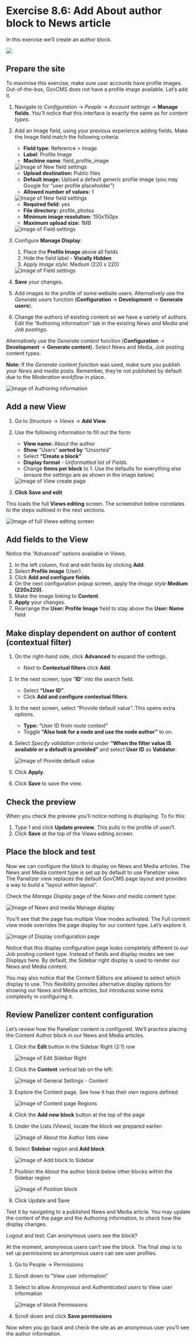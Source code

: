 # Exercise 8.6: Add About author block to News article

In this exercise we’ll create an author block.

![](https://blobscdn.gitbook.com/v0/b/gitbook-28427.appspot.com/o/assets%2Fgovcms-site-builder%2F-LzEeysPiuilE7VSaStD%2F-LzEfAJUmyaoiKMb8l4\_%2F115.png?generation=1579737221013347\&alt=media)

## Prepare the site

To maximise this exercise, make sure user accounts have profile images. Out-of-the-box, GovCMS does not have a profile image available. Let’s add it.

1. Navigate to _Configuration_ → _People_ → _Account settings_ → **Manage fields**. You’ll notice that this interface is exactly the same as for _content types_.
2.  Add an Image field, using your previous experience adding fields. Make the Image field match the following criteria:

    * **Field type**: Reference > Image
    * **Label**: Profile Image
    * **Machine name**: field\_profile\_image

    <img src="../.gitbook/assets/Ex-8-6-About-Author-3.png" alt="Image of New field settings" data-size="original">

    * **Upload destination:** Public files
    * **Default image:** Upload a default generic profile image (you may Google for “user profile placeholder”)
    * **Allowed number of values:** 1

    <img src="../.gitbook/assets/Ex-8-6-About-Author-4.png" alt="Image of New field settings" data-size="original">

    * **Required field:** yes
    * **File directory:** profile\_photos
    * **Minimum image resolution:** 150x150px
    * **Maximum upload size:** 1MB

    <img src="../.gitbook/assets/Ex-8-6-About-Author-5.png" alt="Image of Field settings" data-size="original">
3.  Configure **Manage Display**:

    1. Place the **Profile Image** above all fields
    2. Hide the field label - **Visially Hidden**
    3. Apply _Image style_: Medium (220 x 220)

    <img src="../.gitbook/assets/Ex-8-6-About-Author-6.png" alt="Image of Field settings" data-size="original">
4. **Save** your changes.
5. Add images to the profile of some website users. Alternatively use the _Generate users_ function (**Configuration** → **Development** → **Generate users**).
6. Change the authors of existing content so we have a variety of authors. Edit the “Authoring information” tab in the existing _News and Media_ and _Job postings_.

Alternatively use the _Generate content_ function (**Configuration** → **Development** → **Generate content**). Select News and Media, Job posting content types.

**Note:** If the _Generate content function_ was used, make sure you publish your _News_ and _media_ posts. Remember, they’re not published by default due to the _Moderation workflow_ in place.

![Image of Authoring information](../.gitbook/assets/Ex-8-6-About-Author-7.png)

## Add a new View

1. Go to _Structure_ → _Views_ → **Add View**.
2.  Use the following information to fill out the form:

    * **View name:** About the author
    * **Show** “Users” **sorted by** “Unsorted”
    * Select **“Create a block”**
    * **Display format** - _Unformatted list_ of _Fields_.
    * Change **Items per block** to 1. Use the defaults for everything else (ensure the settings are as shown in the image below)

    <img src="../.gitbook/assets/Ex-8-6-About-Author-8.png" alt="Image of View create page" data-size="original">
3. **Click Save and edit**

This loads the full **Views editing** screen. The screenshot below correlates to the steps outlined in the next sections.

![Image of full Views editing screen](../.gitbook/assets/Ex-8-6-About-Author-9.png)

## Add fields to the View

Notice the “Advanced” options available in Views.

1. In the left column, find and edit fields by clicking **Add**.
2. Select **Profile image** (User).
3. Click **Add and configure fields**.
4. On the next configuration popup screen, apply the _Image style_ **Medium (220x220)**.
5. Make the image linking to **Content**.
6. **Apply** your changes.
7. Rearrange the **User: Profile Image** field to stay above the **User: Name** field

## Make display dependent on author of content (contextual filter)

1. On the right-hand side, click **Advanced** to expand the settings.
   * Next to **Contextual filters** click **Add**.
2. In the next screen, type “**ID**” into the search field.
   * Select **“User ID”**.
   * Click **Add and configure contextual filters**.
3. In the next screen, select “Provide default value”. This opens extra options.
   * **Type:** “User ID from route context”
   * Toggle **“Also look for a node and use the node author”** to on.
4.  Select _Specify validation criteria_ under **“When the filter value IS available or a default is provided”** and select **User ID** as **Validator**.

    <img src="../.gitbook/assets/Ex-8-6-About-Author-10.png" alt="Image of Provide default value" data-size="original">
5. Click **Apply**.
6. Click **Save** to save the view.

## Check the preview

When you check the preview you’ll notice nothing is displaying. To fix this:

1. Type 1 and click **Update preview**. This pulls in the profile of user/1.
2. Click **Save** at the top of the Views editing screen.

## Place the block and test

Now we can configure the block to display on News and Media articles. The News and Media content type is set up by default to use Panelizer view. The Panelizer view replaces the default GovCMS page layout and provides a way to build a “layout within layout”.

Check the _Manage Display_ page of the _News and media_ content type:

![Image of News and media Manage display](<../.gitbook/assets/121 (1).png>)

You’ll see that the page has multiple View modes activated. The Full content view mode overrides the page display for our content type. Let’s explore it.

![Image of Display configuration page](<../.gitbook/assets/122 (1).png>)

Notice that this display configuration page looks completely different to our Job posting content type. Instead of fields and display modes we see Displays here. By default, the Sidebar right display is used to render our News and Media content.

You may also notice that the Content Editors are allowed to select which display to use. This flexibility provides alternative display options for showing our News and Media articles, but introduces some extra complexity in configuring it.

## Review Panelizer content configuration

Let’s review how the Panelizer content is configured. We’ll practice placing the Content Author block in our News and Media articles.

1.  Click the **Edit** button in the Sidebar Right (2:1) row

    <img src="../.gitbook/assets/115 (1) (1) (1) (1) (1) (1) (1) (1) (1) (6).png" alt="Image of Edit Sidebar Right" data-size="original">
2.  Click the **Content** vertical tab on the left:

    <img src="../.gitbook/assets/124 (1).png" alt="Image of General Settings - Content" data-size="original">
3.  Explore the Content page. See how it has their own regions defined

    <img src="../.gitbook/assets/125 (1).png" alt="Image of Content page Regions" data-size="original">
4. Click the **Add new block** button at the top of the page
5.  Under the Lists (Views), locate the block we prepared earlier:

    <img src="../.gitbook/assets/126 (1).png" alt="Image of About the Author lists view" data-size="original">
6.  Select **Sidebar** region and **Add block**

    <img src="../.gitbook/assets/127 (1).png" alt="Image of Add block to Sidebar" data-size="original">
7.  Position the About the author block below other blocks within the Sidebar region

    <img src="../.gitbook/assets/128.png" alt="Image of Position block" data-size="original">
8. Click Update and Save

Test it by navigating to a published News and Media article. You may update the content of the page and the Authoring information, to check how the display changes.

Logout and test: Can anonymous users see the block?

At the moment, anonymous users can’t see the block. The final step is to set up permissions so anonymous users can see user profiles.

1. Go to People → Permissions
2. Scroll down to “View user information”
3.  Select to allow _Anonymous_ and _Authenticated users_ to View user information

    <img src="../.gitbook/assets/129.png" alt="Image of block Permissions" data-size="original">
4. Scroll down and click **Save permissions**

Now when you go back and check the site as an anonymous user you’ll see the author information.
